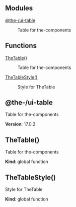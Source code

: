 <!--- Code generated by @the-/script-doc. DO NOT EDIT. -->

## Modules

<dl>
<dt><a href="#module_@the-/ui-table">@the-/ui-table</a></dt>
<dd><p>Table for the-components</p>
</dd>
</dl>

## Functions

<dl>
<dt><a href="#TheTable">TheTable()</a></dt>
<dd><p>Table for the-components</p>
</dd>
<dt><a href="#TheTableStyle">TheTableStyle()</a></dt>
<dd><p>Style for TheTable</p>
</dd>
</dl>

<a name="module_@the-/ui-table"></a>

## @the-/ui-table
Table for the-components

**Version**: 17.0.2  
<a name="TheTable"></a>

## TheTable()
Table for the-components

**Kind**: global function  
<a name="TheTableStyle"></a>

## TheTableStyle()
Style for TheTable

**Kind**: global function  
